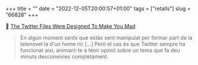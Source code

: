 +++
title = ""
date = "2022-12-05T20:00:57+01:00"
tags = ["retalls"]
slug = "66828"
+++

📎 [The Twitter Files Were Designed To Make You Mad](https://midrange.tedium.co/issues/twitter-elon-musk-performative-anger/)

> En algun moment sents que estàs sent manipulat per formar part de la telenovel·la d'un home ric […] Però el cas és que Twitter sempre ha funcionat així, animant-te a tenir opinió sobre un tema que fa deu minuts desconeixies completament.
